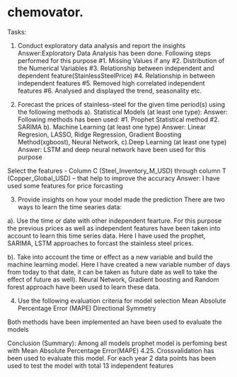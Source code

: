 # chemovator.
Tasks:
1. Conduct exploratory data analysis and report the insights 
  Answer:Exploratory Data Analysis has been done. Following steps
performed for this purpose #1. Missing Values if any #2. Distribution of the Numerical Variables #3. Relationship between
independent and dependent feature(StainlessSteelPrice) #4. Relationship in between independent features #5. Removed high
correlated independent features #6. Analysed and displayed the trend, seasonality etc.

2. Forecast the prices of stainless-steel for the given time period(s) using the following methods
  a). Statistical Models (at least one type): 
   Answer: Following methods has been used: #1. Prophet Statistical method #2. SARIMA
  b). Machine Learning (at least one type) 
  Answer: Linear Regresion, LASSO, Ridge Regression, Gradient Boosting Method(xgboost),
Neural Network,
  c).Deep Learning (at least one type) 
  Answer: LSTM and deep neural network have been used for this purpose
  
Select the features - Column C (Steel_Inventory_M_USD) through column T (Copper_Global_USD) – that help to improve the accuracy
Answer: I have used some features for price forcasting

3. Provide insights on how your model made the prediction 
   There are two ways to learn the time searies data:
   
  a). Use the time or date with other independent fearture. For this purpose the previous prices as well as independent features have
been taken into account to learn this time series data. Here I have used the prophet, SARIMA, LSTM approaches to forcast the
stainless steel prices.

  b). Take into account the time or effect as a new variable and build the machine learning model. Here I have created a new variable
number of days from today to that date, it can be taken as future date as well to take the effect of future as well). Neural Network,
Gradient boosting and Random forest approach have been used to learn these data.

4. Use the following evaluation criteria for model selection Mean Absolute Percentage Error (MAPE) Directional Symmetry 

Both methods have been implemented an have been used to evaluate the models

Conclusion (Summary): Among all models prophet model is perfoming best with Mean Absolute Percentage Error(MAPE) 4.25.
Crossvalidation has been used to evaluate this model. For each year 2 data points has been used to test the model with total 13
independent features
